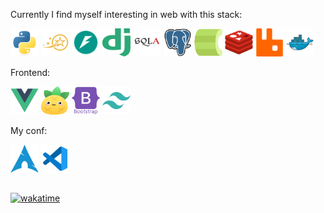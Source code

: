 <!-- <div>
    <img src="https://github-readme-stats.vercel.app/api?username=edpyt&hide_border=false&theme=nord&border_radius=0&card_width=500" height="170"/>
</div> -->


<!-- ![line](https://capsule-render.vercel.app/api?type=rect&color=gradient&height=1) -->


Currently I find myself interesting in web with this stack:

<div>
    <img alt="python" src="assets/backend/python-original.svg" width="45" height="45"/>
    <img alt="litestar" src="assets/backend/litestar.svg" width="45" height="45"/>
    <img alt="fastapi" src="assets/backend/fastapi.svg" width="45" height="45"/>
    <img alt="django" src="assets/backend/django.svg" width="45" height="45"/>
    <img alt="sqlalchemy" src="assets/backend/sqlalchemy.svg" width="45" height="45"/>
    <img alt="postgresql" src="assets/backend/postgresql.svg" width="45" height="45"/>
    <img alt="celery" src="assets/backend/celery.svg" width="45" height="45"/>
    <img alt="redis" src="assets/backend/redis.svg" width="45" height="45"/>
    <img alt="rabbitmq" src="assets/backend/rabbitmq.svg" width="45" height="45"/>
    <img alt="docker" src="assets/devops/docker.svg" width="45" height="45"/>
</div>

Frontend:

<div>
    <img alt="vue" src="assets/frontend/vue.svg" width="45" height="45"/>
    <img alt="pinia" src="assets/frontend/pinia.svg" width="45" height="45"/>
    <img alt="bootstrap" src="assets/frontend/bootstrap.svg" width="45" height="45"/>
    <img alt="tailwind" src="assets/frontend/tailwind.svg" width="45" height="45"/>
</div>


My conf:

<div style="padding: 0 0 15px">
    <img alt="iusearchbtw" src="assets/stack/arch.svg" width="45" height="45"/>
    <img alt="vscode" src="assets/stack/vscode.svg" width="45" height="45"/>
</div>

[![wakatime](https://wakatime.com/badge/user/1770871d-539e-4acc-85db-976dae244f9c.svg)](https://wakatime.com/@1770871d-539e-4acc-85db-976dae244f9c)
